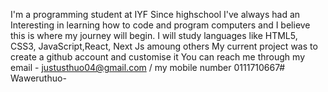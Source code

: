 I'm a programming student at IYF
Since highschool I've always had an Interesting in learning how to code and program computers and I believe this is where my journey will begin.
I will study languages like HTML5, CSS3, JavaScript,React, Next Js amoung others
My current project was to create a github account and customise it
You can reach me through my email - justusthuo04@gmail.com / my mobile number 0111710667# Waweruthuo-
